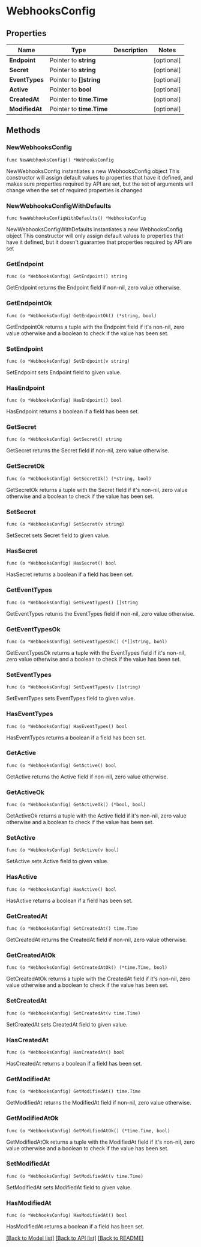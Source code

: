 # WebhooksConfig

## Properties

Name | Type | Description | Notes
------------ | ------------- | ------------- | -------------
**Endpoint** | Pointer to **string** |  | [optional] 
**Secret** | Pointer to **string** |  | [optional] 
**EventTypes** | Pointer to **[]string** |  | [optional] 
**Active** | Pointer to **bool** |  | [optional] 
**CreatedAt** | Pointer to **time.Time** |  | [optional] 
**ModifiedAt** | Pointer to **time.Time** |  | [optional] 

## Methods

### NewWebhooksConfig

`func NewWebhooksConfig() *WebhooksConfig`

NewWebhooksConfig instantiates a new WebhooksConfig object
This constructor will assign default values to properties that have it defined,
and makes sure properties required by API are set, but the set of arguments
will change when the set of required properties is changed

### NewWebhooksConfigWithDefaults

`func NewWebhooksConfigWithDefaults() *WebhooksConfig`

NewWebhooksConfigWithDefaults instantiates a new WebhooksConfig object
This constructor will only assign default values to properties that have it defined,
but it doesn't guarantee that properties required by API are set

### GetEndpoint

`func (o *WebhooksConfig) GetEndpoint() string`

GetEndpoint returns the Endpoint field if non-nil, zero value otherwise.

### GetEndpointOk

`func (o *WebhooksConfig) GetEndpointOk() (*string, bool)`

GetEndpointOk returns a tuple with the Endpoint field if it's non-nil, zero value otherwise
and a boolean to check if the value has been set.

### SetEndpoint

`func (o *WebhooksConfig) SetEndpoint(v string)`

SetEndpoint sets Endpoint field to given value.

### HasEndpoint

`func (o *WebhooksConfig) HasEndpoint() bool`

HasEndpoint returns a boolean if a field has been set.

### GetSecret

`func (o *WebhooksConfig) GetSecret() string`

GetSecret returns the Secret field if non-nil, zero value otherwise.

### GetSecretOk

`func (o *WebhooksConfig) GetSecretOk() (*string, bool)`

GetSecretOk returns a tuple with the Secret field if it's non-nil, zero value otherwise
and a boolean to check if the value has been set.

### SetSecret

`func (o *WebhooksConfig) SetSecret(v string)`

SetSecret sets Secret field to given value.

### HasSecret

`func (o *WebhooksConfig) HasSecret() bool`

HasSecret returns a boolean if a field has been set.

### GetEventTypes

`func (o *WebhooksConfig) GetEventTypes() []string`

GetEventTypes returns the EventTypes field if non-nil, zero value otherwise.

### GetEventTypesOk

`func (o *WebhooksConfig) GetEventTypesOk() (*[]string, bool)`

GetEventTypesOk returns a tuple with the EventTypes field if it's non-nil, zero value otherwise
and a boolean to check if the value has been set.

### SetEventTypes

`func (o *WebhooksConfig) SetEventTypes(v []string)`

SetEventTypes sets EventTypes field to given value.

### HasEventTypes

`func (o *WebhooksConfig) HasEventTypes() bool`

HasEventTypes returns a boolean if a field has been set.

### GetActive

`func (o *WebhooksConfig) GetActive() bool`

GetActive returns the Active field if non-nil, zero value otherwise.

### GetActiveOk

`func (o *WebhooksConfig) GetActiveOk() (*bool, bool)`

GetActiveOk returns a tuple with the Active field if it's non-nil, zero value otherwise
and a boolean to check if the value has been set.

### SetActive

`func (o *WebhooksConfig) SetActive(v bool)`

SetActive sets Active field to given value.

### HasActive

`func (o *WebhooksConfig) HasActive() bool`

HasActive returns a boolean if a field has been set.

### GetCreatedAt

`func (o *WebhooksConfig) GetCreatedAt() time.Time`

GetCreatedAt returns the CreatedAt field if non-nil, zero value otherwise.

### GetCreatedAtOk

`func (o *WebhooksConfig) GetCreatedAtOk() (*time.Time, bool)`

GetCreatedAtOk returns a tuple with the CreatedAt field if it's non-nil, zero value otherwise
and a boolean to check if the value has been set.

### SetCreatedAt

`func (o *WebhooksConfig) SetCreatedAt(v time.Time)`

SetCreatedAt sets CreatedAt field to given value.

### HasCreatedAt

`func (o *WebhooksConfig) HasCreatedAt() bool`

HasCreatedAt returns a boolean if a field has been set.

### GetModifiedAt

`func (o *WebhooksConfig) GetModifiedAt() time.Time`

GetModifiedAt returns the ModifiedAt field if non-nil, zero value otherwise.

### GetModifiedAtOk

`func (o *WebhooksConfig) GetModifiedAtOk() (*time.Time, bool)`

GetModifiedAtOk returns a tuple with the ModifiedAt field if it's non-nil, zero value otherwise
and a boolean to check if the value has been set.

### SetModifiedAt

`func (o *WebhooksConfig) SetModifiedAt(v time.Time)`

SetModifiedAt sets ModifiedAt field to given value.

### HasModifiedAt

`func (o *WebhooksConfig) HasModifiedAt() bool`

HasModifiedAt returns a boolean if a field has been set.


[[Back to Model list]](../README.md#documentation-for-models) [[Back to API list]](../README.md#documentation-for-api-endpoints) [[Back to README]](../README.md)


